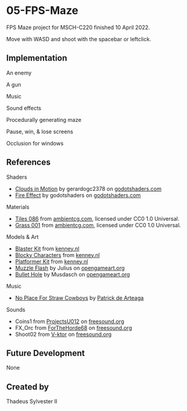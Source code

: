 # 05-FPS-Maze
FPS Maze project for MSCH-C220 finished 10 April 2022.

Move with WASD and shoot with the spacebar or leftclick.

## Implementation

An enemy

A gun

Music

Sound effects

Procedurally generating maze

Pause, win, & lose screens

Occlusion for windows

## References

Shaders

* [Clouds in Motion](https://godotshaders.com/shader/clouds-in-motion/0) by gerardogc2378 on [godotshaders.com](https://godotshaders.com)
* [Fire Effect](https://godotshaders.com/shader/fire-effect/) by godotshaders on [godotshaders.com](https://godotshaders.com)

Materials

* [Tiles 086](https://ambientcg.com/view?id=Tiles086) from [ambientcg.com](https://ambientcg.com), licensed under CC0 1.0 Universal.
* [Grass 001](https://ambientcg.com/view?id=Grass001) from [ambientcg.com](https://ambientcg.com), licensed under CC0 1.0 Universal.

Models & Art

* [Blaster Kit](https://kenney.nl/assets/blaster-kit) from [kenney.nl](https://kenney.nl)
* [Blocky Characters](https://kenney.nl/assets/blocky-characters) from [kenney.nl](https://kenney.nl)
* [Platformer Kit](https://kenney.nl/assets/platformer-kit) from [kenney.nl](https://kenney.nl)
* [Muzzle Flash](https://opengameart.org/content/muzzle-flash-with-model) by Julius on [opengameart.org](https://opengameart.org)
* [Bullet Hole](https://opengameart.org/content/bullet-decal) by Musdasch on [opengameart.org](https://opengameart.org)

Music

* [No Place For Straw Cowboys](https://patrickdearteaga.com/royalty-free-music/no-place-for-straw-cowboys/) by [Patrick de Arteaga](https://patrickdearteaga.com/)

Sounds

* Coins1 from [ProjectsU012](https://freesound.org/people/ProjectsU012/sounds/341695/) on [freesound.org](https://freesound.org)
* FX_Orc from [ForTheHorde68](https://freesound.org/people/ProjectsU012/sounds/341695/) on [freesound.org](https://freesound.org)
* Shoot02 from [V-ktor](https://freesound.org/people/V-ktor/sounds/435417/) on [freesound.org](https://freesound.org)

## Future Development

None

## Created by

Thadeus Sylvester II
